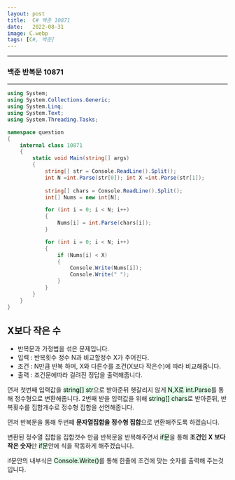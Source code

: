 ```yaml
---
layout: post
title:  C# 백준 10871
date:   2022-08-31
image: C.webp
tags: [C#, 백준]
---
```


---
### 백준 반복문 10871
---

```c#
using System;
using System.Collections.Generic;
using System.Linq;
using System.Text;
using System.Threading.Tasks;

namespace question
{
    internal class 10871
    {
        static void Main(string[] args)
        {
            string[] str = Console.ReadLine().Split();
            int N =int.Parse(str[0]); int X =int.Parse(str[1]);
            
            string[] chars = Console.ReadLine().Split();
            int[] Nums = new int[N];

            for (int i = 0; i < N; i++)
            {
                Nums[i] = int.Parse(chars[i]);
            }

            for (int i = 0; i < N; i++)
            {
                if (Nums[i] < X)
                {
                    Console.Write(Nums[i]);
                    Console.Write(" ");
                }
            }
        }
    }
}
```

## X보다 작은 수 
  - 반복문과 가정법을 섞은 문제입니다.
  - 입력 : 반복횟수 정수 N과 비교할정수 X가 주어진다. 
  - 조건 : N만큼 반복 하며, X와 다른수를 조건(X보다 작은수)에 따라 비교해줍니다.
  - 출력 : 조건문에따라 걸려진 정답을 출력해줍니다.

먼저 첫번째 입력값을 <mark style='background-color: #dcffe4'> string[] str</mark>으로 받아준뒤 헷갈리지 않게<mark style='background-color: #dcffe4'> N,X로 int.Parse</mark>를 통해 정수형으로 변환해줍니다.
2번째 받을 입력값을 위해  <mark style='background-color: #dcffe4'>string[] chars</mark>로 받아준뒤, 반복횟수를 집합개수로 정수형 집합을 선언해줍니다.

먼저 반복문을 통해 두번쨰 **문자열집합을 정수형 집합**으로 변환해주도록 하겠습니다.

변환된 정수열 집합을 집합갯수 만큼 반복문을 반복해주면서 
<mark style='background-color: #dcffe4'>if문</mark>을 통해 **조건인 X 보다 작은 숫자**만 <mark style='background-color: #dcffe4'>if문</mark>안에 식을 작동하게 해주겠습니다.

if문안의 내부식은 <mark style='background-color: #dcffe4'>Console.Write()</mark>를 통해 한줄에 조건에 맞는 숫자를 출력해 주는것입니다.
